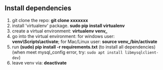 ## Install dependencies
1. git clone the repo: **git clone xxxxxxx**
2. install 'virtualenv' package. **sudo pip install virtualenv**
3. create a virtual environment: **virtualenv venv_<name>**
4. go into the virtual environment: for windows user: **venv\Scripts\activate**; for Mac/Linux user: **source venv_<name>/bin/activate**
5. run **(sudo) pip install -r requirements.txt** (to install all dependencies)
(when meet mysql_config error, try: `sudo apt install libmysqlclient-dev`)
6. leave venv via: **deactivate**
